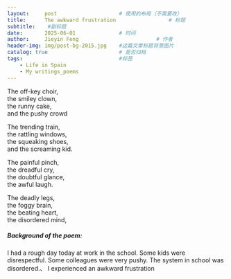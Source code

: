 ```yaml
---
layout:     post   				    # 使用的布局（不需要改）
title:      The awkward frustration 				# 标题  
subtitle:    #副标题
date:       2025-06-01 				# 时间
author:     Jieyin Feng 						# 作者 
header-img: img/post-bg-2015.jpg 	#这篇文章标题背景图片
catalog: true 						# 是否归档
tags:								#标签
    - Life in Spain
    - My writings_poems
---
```


The off-key choir,\
the smiley clown,\
the runny cake,\
and the pushy crowd

The trending train,\
the rattling windows,\
the squeaking shoes,\
and the screaming kid.

The painful pinch,\
the dreadful cry,\
the doubtful glance,\
the awful laugh.

The deadly legs,\
the foggy brain,\
the beating heart,\
the disordered mind,


##### Background of the poem:
I had a rough day today at work in the school. Some kids were disrespectful. Some colleagues were very pushy. The system in school was disordered.、
I experienced an awkward frustration


